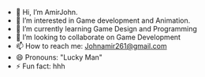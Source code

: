 - 👋 Hi, I’m AmirJohn.
- 👀 I’m interested in Game development and Animation.
- 🌱 I’m currently learning Game Design and Programming
- 💞️ I’m looking to collaborate on Game Development
- 📫 How to reach me: Johnamir261@gmail.com
- 😄 Pronouns: "Lucky Man"
- ⚡ Fun fact: hhh

<!---
Tom093076/Tom093076 is a ✨ special ✨ repository because its `README.md` (this file) appears on your GitHub profile.
You can click the Preview link to take a look at your changes.
--->
